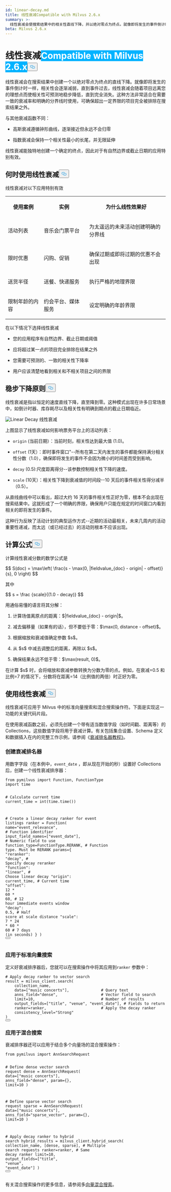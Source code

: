 ```yaml
---
id: linear-decay.md
title: 线性衰减Compatible with Milvus 2.6.x
summary: >-
  线性衰减会使搜索结果中的相关性直线下降，并以绝对零点为终点。就像即将发生的事件倒计时一样，相关性会逐渐减弱，直到事件过去，线性衰减会随着项目远离您的理想点而使相关性可预测地稳步降低，直到完全消失。这种方法非常适合在需要一致的衰减率和明确的分界线时使用，可确保超出一定界限的项目完全被排除在搜索结果之外。
beta: Milvus 2.6.x
---
```

<h1 id="Linear-Decay" class="common-anchor-header">线性衰减<span class="beta-tag" style="background-color:rgb(0, 179, 255);color:white" translate="no">Compatible with Milvus 2.6.x</span><button data-href="#Linear-Decay" class="anchor-icon" translate="no">
      <svg translate="no"
        aria-hidden="true"
        focusable="false"
        height="20"
        version="1.1"
        viewBox="0 0 16 16"
        width="16"
      >
        <path
          fill="#0092E4"
          fill-rule="evenodd"
          d="M4 9h1v1H4c-1.5 0-3-1.69-3-3.5S2.55 3 4 3h4c1.45 0 3 1.69 3 3.5 0 1.41-.91 2.72-2 3.25V8.59c.58-.45 1-1.27 1-2.09C10 5.22 8.98 4 8 4H4c-.98 0-2 1.22-2 2.5S3 9 4 9zm9-3h-1v1h1c1 0 2 1.22 2 2.5S13.98 12 13 12H9c-.98 0-2-1.22-2-2.5 0-.83.42-1.64 1-2.09V6.25c-1.09.53-2 1.84-2 3.25C6 11.31 7.55 13 9 13h4c1.45 0 3-1.69 3-3.5S14.5 6 13 6z"
        ></path>
      </svg>
    </button></h1><p>线性衰减会在搜索结果中创建一个以绝对零点为终点的直线下降。就像即将发生的事件倒计时一样，相关性会逐渐减弱，直到事件过去，线性衰减会随着项目远离您的理想点而使相关性可预测地稳步降低，直到完全消失。这种方法非常适合在需要一致的衰减率和明确的分界线时使用，可确保超出一定界限的项目完全被排除在搜索结果之外。</p>
<p>与其他衰减函数不同：</p>
<ul>
<li><p>高斯衰减遵循钟形曲线，逐渐接近但永远不会归零</p></li>
<li><p>指数衰减会保持一个相关性最小的长尾，并无限延伸</p></li>
</ul>
<p>线性衰减能独特地创建一个确定的终点，因此对于有自然边界或截止日期的应用特别有效。</p>
<h2 id="When-to-use-linear-decay" class="common-anchor-header">何时使用线性衰减<button data-href="#When-to-use-linear-decay" class="anchor-icon" translate="no">
      <svg translate="no"
        aria-hidden="true"
        focusable="false"
        height="20"
        version="1.1"
        viewBox="0 0 16 16"
        width="16"
      >
        <path
          fill="#0092E4"
          fill-rule="evenodd"
          d="M4 9h1v1H4c-1.5 0-3-1.69-3-3.5S2.55 3 4 3h4c1.45 0 3 1.69 3 3.5 0 1.41-.91 2.72-2 3.25V8.59c.58-.45 1-1.27 1-2.09C10 5.22 8.98 4 8 4H4c-.98 0-2 1.22-2 2.5S3 9 4 9zm9-3h-1v1h1c1 0 2 1.22 2 2.5S13.98 12 13 12H9c-.98 0-2-1.22-2-2.5 0-.83.42-1.64 1-2.09V6.25c-1.09.53-2 1.84-2 3.25C6 11.31 7.55 13 9 13h4c1.45 0 3-1.69 3-3.5S14.5 6 13 6z"
        ></path>
      </svg>
    </button></h2><p>线性衰减对以下应用特别有效</p>
<table>
   <tr>
     <th><p>使用案例</p></th>
     <th><p>实例</p></th>
     <th><p>为什么线性效果好</p></th>
   </tr>
   <tr>
     <td><p>活动列表</p></td>
     <td><p>音乐会门票平台</p></td>
     <td><p>为太遥远的未来活动创建明确的分界线</p></td>
   </tr>
   <tr>
     <td><p>限时优惠</p></td>
     <td><p>闪购、促销</p></td>
     <td><p>确保过期或即将过期的优惠不会出现</p></td>
   </tr>
   <tr>
     <td><p>送货半径</p></td>
     <td><p>送餐、快递服务</p></td>
     <td><p>执行严格的地理界限</p></td>
   </tr>
   <tr>
     <td><p>限制年龄的内容</p></td>
     <td><p>约会平台、媒体服务</p></td>
     <td><p>设定明确的年龄界限</p></td>
   </tr>
</table>
<p>在以下情况下选择线性衰减</p>
<ul>
<li><p>您的应用程序有自然边界、截止日期或阈值</p></li>
<li><p>应将超过某一点的项目完全排除在结果之外</p></li>
<li><p>您需要可预测的、一致的相关性下降率</p></li>
<li><p>用户应该清楚地看到相关和不相关项目之间的界限</p></li>
</ul>
<h2 id="Steady-decline-principle" class="common-anchor-header">稳步下降原则<button data-href="#Steady-decline-principle" class="anchor-icon" translate="no">
      <svg translate="no"
        aria-hidden="true"
        focusable="false"
        height="20"
        version="1.1"
        viewBox="0 0 16 16"
        width="16"
      >
        <path
          fill="#0092E4"
          fill-rule="evenodd"
          d="M4 9h1v1H4c-1.5 0-3-1.69-3-3.5S2.55 3 4 3h4c1.45 0 3 1.69 3 3.5 0 1.41-.91 2.72-2 3.25V8.59c.58-.45 1-1.27 1-2.09C10 5.22 8.98 4 8 4H4c-.98 0-2 1.22-2 2.5S3 9 4 9zm9-3h-1v1h1c1 0 2 1.22 2 2.5S13.98 12 13 12H9c-.98 0-2-1.22-2-2.5 0-.83.42-1.64 1-2.09V6.25c-1.09.53-2 1.84-2 3.25C6 11.31 7.55 13 9 13h4c1.45 0 3-1.69 3-3.5S14.5 6 13 6z"
        ></path>
      </svg>
    </button></h2><p>线性衰减是指以恒定的速度直线下降，直至降到零。这种模式出现在许多日常场景中，如倒计时器、库存耗尽以及相关性有明确到期点的截止日期临近。</p>
<p>
  
   <span class="img-wrapper"> <img translate="no" src="/docs/v2.5.x/assets/linear-decay.png" alt="Linear Decay" class="doc-image" id="linear-decay" />
   </span> <span class="img-wrapper"> <span>线性衰减</span> </span></p>
<p>上图显示了线性衰减如何影响票务平台上的活动列表：</p>
<ul>
<li><p><code translate="no">origin</code> (当前日期）：当前时刻，相关性达到最大值 (1.0)。</p></li>
<li><p><code translate="no">offset</code> (1天）：即时事件窗口"--所有在第二天内发生的事件都能保持满分相关性分数（1.0），确保即将发生的事件不会因为微小的时间差而受到影响。</p></li>
<li><p><code translate="no">decay</code> (0.5):尺度距离得分--该参数控制相关性下降的速度。</p></li>
<li><p><code translate="no">scale</code> (10天）：相关性下降到衰减值的时间段--10 天后的事件相关性得分减半（0.5）。</p></li>
</ul>
<p>从直线曲线中可以看出，超过大约 16 天的事件相关性正好为零，根本不会出现在搜索结果中。这就形成了一个明确的界限，确保用户只能在规定的时间窗口内看到相关的即将发生的事件。</p>
<p>这种行为反映了活动计划的典型运作方式--近期的活动最相关，未来几周内的活动重要性递减，而太远（或已经过去）的活动则根本不应该出现。</p>
<h2 id="Formula" class="common-anchor-header">计算公式<button data-href="#Formula" class="anchor-icon" translate="no">
      <svg translate="no"
        aria-hidden="true"
        focusable="false"
        height="20"
        version="1.1"
        viewBox="0 0 16 16"
        width="16"
      >
        <path
          fill="#0092E4"
          fill-rule="evenodd"
          d="M4 9h1v1H4c-1.5 0-3-1.69-3-3.5S2.55 3 4 3h4c1.45 0 3 1.69 3 3.5 0 1.41-.91 2.72-2 3.25V8.59c.58-.45 1-1.27 1-2.09C10 5.22 8.98 4 8 4H4c-.98 0-2 1.22-2 2.5S3 9 4 9zm9-3h-1v1h1c1 0 2 1.22 2 2.5S13.98 12 13 12H9c-.98 0-2-1.22-2-2.5 0-.83.42-1.64 1-2.09V6.25c-1.09.53-2 1.84-2 3.25C6 11.31 7.55 13 9 13h4c1.45 0 3-1.69 3-3.5S14.5 6 13 6z"
        ></path>
      </svg>
    </button></h2><p>计算线性衰减分数的数学公式是</p>
<p>$$ S(doc) = \max\left( \frac{s - \max(0, |fieldvalue_{doc} - origin| - offset)}{s}, 0 \right) $$</p>
<p>其中</p>
<p>$$ s = \frac {scale}{(1.0 - decay)} $$</p>
<p>用通俗易懂的语言将其分解：</p>
<ol>
<li><p>计算场值离原点的距离：$|fieldvalue_{doc} - origin|$。</p></li>
<li><p>减去偏移量（如果有的话），但不要低于零：$\max(0, distance - offset)$。</p></li>
<li><p>根据缩放和衰减值确定参数 $s$。</p></li>
<li><p>从 $s$ 中减去调整后的距离，再除以 $s$。</p></li>
<li><p>确保结果永远不低于零：$\max(result, 0)$。</p></li>
</ol>
<p>在计算 $s$ 时，会将缩放和衰减参数转换为分数为零的点。例如，在衰减=0.5 和比例=7 的情况下，分数将在距离=14（比例值的两倍）时正好为零。</p>
<h2 id="Use-linear-decay" class="common-anchor-header">使用线性衰减<button data-href="#Use-linear-decay" class="anchor-icon" translate="no">
      <svg translate="no"
        aria-hidden="true"
        focusable="false"
        height="20"
        version="1.1"
        viewBox="0 0 16 16"
        width="16"
      >
        <path
          fill="#0092E4"
          fill-rule="evenodd"
          d="M4 9h1v1H4c-1.5 0-3-1.69-3-3.5S2.55 3 4 3h4c1.45 0 3 1.69 3 3.5 0 1.41-.91 2.72-2 3.25V8.59c.58-.45 1-1.27 1-2.09C10 5.22 8.98 4 8 4H4c-.98 0-2 1.22-2 2.5S3 9 4 9zm9-3h-1v1h1c1 0 2 1.22 2 2.5S13.98 12 13 12H9c-.98 0-2-1.22-2-2.5 0-.83.42-1.64 1-2.09V6.25c-1.09.53-2 1.84-2 3.25C6 11.31 7.55 13 9 13h4c1.45 0 3-1.69 3-3.5S14.5 6 13 6z"
        ></path>
      </svg>
    </button></h2><p>线性衰减可应用于 Milvus 中的标准向量搜索和混合搜索操作符。下面是实现这一功能的关键代码片段。</p>
<div class="alert note">
<p>在使用衰减函数之前，必须先创建一个带有适当数值字段（如时间戳、距离等）的 Collections，这些数值字段将用于衰减计算。有关包括集合设置、Schema 定义和数据插入在内的完整工作示例，请参阅《<a href="/docs/zh/tutorial-implement-a-time-based-ranking-in-milvus.md">衰减排名器教程》</a>。</p>
</div>
<h3 id="Create-a-decay-ranker" class="common-anchor-header">创建衰减排名器</h3><p>用数字字段（在本例中，<code translate="no">event_date</code> ，即从现在开始的秒）设置好 Collections 后，创建一个线性衰减排序器：</p>
<pre><code translate="no" class="language-python"><span class="hljs-keyword">from</span> pymilvus <span class="hljs-keyword">import</span> Function, FunctionType
<span class="hljs-keyword">import</span> time

<span class="hljs-comment"># Calculate current time</span>
current_time = <span class="hljs-built_in">int</span>(time.time())

<span class="hljs-comment"># Create a linear decay ranker for event listings</span>
ranker = Function(
    name=<span class="hljs-string">&quot;event_relevance&quot;</span>,               <span class="hljs-comment"># Function identifier</span>
    input_field_names=[<span class="hljs-string">&quot;event_date&quot;</span>],     <span class="hljs-comment"># Numeric field to use</span>
    function_type=FunctionType.RERANK,    <span class="hljs-comment"># Function type. Must be RERANK</span>
    params={
        <span class="hljs-string">&quot;reranker&quot;</span>: <span class="hljs-string">&quot;decay&quot;</span>,              <span class="hljs-comment"># Specify decay reranker</span>
        <span class="hljs-string">&quot;function&quot;</span>: <span class="hljs-string">&quot;linear&quot;</span>,             <span class="hljs-comment"># Choose linear decay</span>
        <span class="hljs-string">&quot;origin&quot;</span>: current_time,           <span class="hljs-comment"># Current time</span>
        <span class="hljs-string">&quot;offset&quot;</span>: <span class="hljs-number">12</span> * <span class="hljs-number">60</span> * <span class="hljs-number">60</span>,           <span class="hljs-comment"># 12 hour immediate events window</span>
        <span class="hljs-string">&quot;decay&quot;</span>: <span class="hljs-number">0.5</span>,                     <span class="hljs-comment"># Half score at scale distance</span>
        <span class="hljs-string">&quot;scale&quot;</span>: <span class="hljs-number">7</span> * <span class="hljs-number">24</span> * <span class="hljs-number">60</span> * <span class="hljs-number">60</span>         <span class="hljs-comment"># 7 days (in seconds)</span>
    }
)
<button class="copy-code-btn"></button></code></pre>
<h3 id="Apply-to-standard-vector-search" class="common-anchor-header">应用于标准向量搜索</h3><p>定义好衰减排序器后，您就可以在搜索操作中将其应用到<code translate="no">ranker</code> 参数中：</p>
<pre><code translate="no" class="language-python"><span class="hljs-comment"># Apply decay ranker to vector search</span>
result = milvus_client.search(
    collection_name,
    data=[<span class="hljs-string">&quot;music concerts&quot;</span>],              <span class="hljs-comment"># Query text</span>
    anns_field=<span class="hljs-string">&quot;dense&quot;</span>,                   <span class="hljs-comment"># Vector field to search</span>
    limit=<span class="hljs-number">10</span>,                             <span class="hljs-comment"># Number of results</span>
    output_fields=[<span class="hljs-string">&quot;title&quot;</span>, <span class="hljs-string">&quot;venue&quot;</span>, <span class="hljs-string">&quot;event_date&quot;</span>], <span class="hljs-comment"># Fields to return</span>
    ranker=ranker,                        <span class="hljs-comment"># Apply the decay ranker</span>
    consistency_level=<span class="hljs-string">&quot;Strong&quot;</span>
)
<button class="copy-code-btn"></button></code></pre>
<h3 id="Apply-to-hybrid-search" class="common-anchor-header">应用于混合搜索</h3><p>衰减排序器还可以应用于结合多个向量场的混合搜索操作：</p>
<pre><code translate="no" class="language-python"><span class="hljs-keyword">from</span> pymilvus <span class="hljs-keyword">import</span> AnnSearchRequest

<span class="hljs-comment"># Define dense vector search request</span>
dense = AnnSearchRequest(
    data=[<span class="hljs-string">&quot;music concerts&quot;</span>],
    anns_field=<span class="hljs-string">&quot;dense&quot;</span>,
    param={},
    limit=<span class="hljs-number">10</span>
)

<span class="hljs-comment"># Define sparse vector search request</span>
sparse = AnnSearchRequest(
    data=[<span class="hljs-string">&quot;music concerts&quot;</span>],
    anns_field=<span class="hljs-string">&quot;sparse_vector&quot;</span>,
    param={},
    limit=<span class="hljs-number">10</span>
)

<span class="hljs-comment"># Apply decay ranker to hybrid search</span>
hybrid_results = milvus_client.hybrid_search(
    collection_name,
    [dense, sparse],                      <span class="hljs-comment"># Multiple search requests</span>
    ranker=ranker,                        <span class="hljs-comment"># Same decay ranker</span>
    limit=<span class="hljs-number">10</span>,
    output_fields=[<span class="hljs-string">&quot;title&quot;</span>, <span class="hljs-string">&quot;venue&quot;</span>, <span class="hljs-string">&quot;event_date&quot;</span>]
)
<button class="copy-code-btn"></button></code></pre>
<p>有关混合搜索操作的更多信息，请参阅多<a href="/docs/zh/multi-vector-search.md">向量混合搜索</a>。</p>
